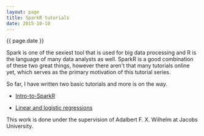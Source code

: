 ```yaml
---
layout: page
title: SparkR tutorials
date: 2015-10-10
---
```

{{ page.date }}

Spark is one of the sexiest tool that is used for big data processing and R is the language
of many data analysts as well. SparkR is a good combination of these two great things, however
there aren't that many tutorials online yet, which serves as the primary motivation of this tutorial series.

So far, I have written two basic tutorials and more is on the way. 

* [Intro-to-SparkR](/blog/sparkR/intro.html)

* [Linear and logistic regressions](/blog/sparkR/regressions.html)

This work is done under the supervision of Adalbert F. X. Wilhelm at Jacobs University.
